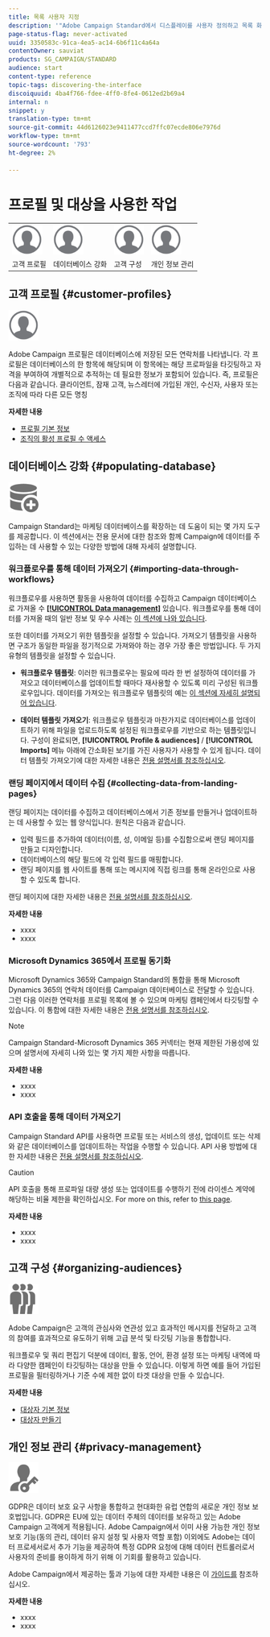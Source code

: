 ```yaml
---
title: 목록 사용자 지정
description: '"Adobe Campaign Standard에서 디스플레이를 사용자 정의하고 목록 화면에서 작업하는 방법(요소 정렬, 필터링, 삭제 또는 복제)을 살펴봅니다. 화면에 하나 이상의 지정된 리소스의 요소가 표시됩니다."'
page-status-flag: never-activated
uuid: 3350583c-91ca-4ea5-ac14-6b6f11c4a64a
contentOwner: sauviat
products: SG_CAMPAIGN/STANDARD
audience: start
content-type: reference
topic-tags: discovering-the-interface
discoiquuid: 4ba4f766-fdee-4ff0-8fe4-0612ed2b69a4
internal: n
snippet: y
translation-type: tm+mt
source-git-commit: 44d6126023e9411477ccd7ffc07ecde806e7976d
workflow-type: tm+mt
source-wordcount: '793'
ht-degree: 2%

---
```



# 프로필 및 대상을 사용한 작업

<table>
<tr>
    <td valign="top">
        <a href="../../start/using/work-with-audiences.md"><img width="60px" alt="조건" src="assets/icon_profile.svg"/></a>
    </td>
    <td valign="top">
        <a href="../../api/using/creating-a-service.md"><img width="60px" alt="조건" src="assets/icon_profile.svg"/></a>
    </td>
    <td valign="top">
        <a href="../../api/using/interacting-with-custom-resources.md"><img width="60px" alt="조건" src="assets/icon_profile.svg"/></a>
    </td>
    <td valign="top">
        <a href="../../api/using/interacting-with-marketing-history.md"><img width="60px" alt="조건" src="assets/icon_profile.svg"/></a>
    </td>
</tr>
<tr>
<td>고객 프로필</td>
<td>데이터베이스 강화</td>
<td>고객 구성</td>
<td>개인 정보 관리</td>
</tr>
</table>

## 고객 프로필 {#customer-profiles}

<img width="60px" alt="조건" src="assets/icon_profile.svg"/>

Adobe Campaign 프로필은 데이터베이스에 저장된 모든 연락처를 나타냅니다. 각 프로필은 데이터베이스의 한 항목에 해당되며 이 항목에는 해당 프로파일을 타깃팅하고 자격을 부여하여 개별적으로 추적하는 데 필요한 정보가 포함되어 있습니다. 즉, 프로필은 다음과 같습니다. 클라이언트, 잠재 고객, 뉴스레터에 가입된 개인, 수신자, 사용자 또는 조직에 따라 다른 모든 명칭

**자세한 내용**

* [프로필 기본 정보](../../audiences/using/about-profiles.md)
* [조직의 활성 프로필 수 액세스](../../audiences/using/active-profiles.md)

## 데이터베이스 강화 {#populating-database}

<img width="60px" alt="조건" src="assets/icon_populate.svg"/>

Campaign Standard는 마케팅 데이터베이스를 확장하는 데 도움이 되는 몇 가지 도구를 제공합니다. 이 섹션에서는 전용 문서에 대한 참조와 함께 Campaign에 데이터를 주입하는 데 사용할 수 있는 다양한 방법에 대해 자세히 설명합니다.

### 워크플로우를 통해 데이터 가져오기 {#importing-data-through-workflows}

워크플로우를 사용하면 활동을 사용하여 데이터를 수집하고 Campaign 데이터베이스로 가져올 수 [**[!UICONTROL Data management]**](../../automating/using/about-data-management-activities.md) 있습니다. 워크플로우를 통해 데이터를 가져올 때의 일반 정보 및 우수 사례는 [이 섹션에 나와 있습니다](../../automating/using/about-data-import-and-export.md).

또한 데이터를 가져오기 위한 템플릿을 설정할 수 있습니다. 가져오기 템플릿을 사용하면 구조가 동일한 파일을 정기적으로 가져와야 하는 경우 가장 좋은 방법입니다. 두 가지 유형의 템플릿을 설정할 수 있습니다.

* **워크플로우 템플릿**: 이러한 워크플로우는 필요에 따라 한 번 설정하여 데이터를 가져오고 데이터베이스를 업데이트할 때마다 재사용할 수 있도록 미리 구성된 워크플로우입니다. 데이터를 가져오는 워크플로우 템플릿의 예는 [이 섹션에 자세히 설명되어 있습니다](../../automating/using/creating-import-workflow-templates.md).

* **데이터 템플릿 가져오기**: 워크플로우 템플릿과 마찬가지로 데이터베이스를 업데이트하기 위해 파일을 업로드하도록 설정된 워크플로우를 기반으로 하는 템플릿입니다. 구성이 완료되면, **[!UICONTROL Profile & audiences]** / **[!UICONTROL Imports]** 메뉴 아래에 간소화된 보기를 가진 사용자가 사용할 수 있게 됩니다. 데이터 템플릿 가져오기에 대한 자세한 내용은 [전용 설명서를 참조하십시오](../../automating/using/importing-data-with-import-templates.md).

### 랜딩 페이지에서 데이터 수집 {#collecting-data-from-landing-pages}

랜딩 페이지는 데이터를 수집하고 데이터베이스에서 기존 정보를 만들거나 업데이트하는 데 사용할 수 있는 웹 양식입니다. 원칙은 다음과 같습니다.

* 입력 필드를 추가하여 데이터(이름, 성, 이메일 등)를 수집함으로써 랜딩 페이지를 만들고 디자인합니다.
* 데이터베이스의 해당 필드에 각 입력 필드를 매핑합니다.
* 랜딩 페이지를 웹 사이트를 통해 또는 메시지에 직접 링크를 통해 온라인으로 사용할 수 있도록 합니다.

랜딩 페이지에 대한 자세한 내용은 [전용 설명서를 참조하십시오](../../channels/using/getting-started-with-landing-pages.md).

**자세한 내용**

* xxxx
* xxxx

### Microsoft Dynamics 365에서 프로필 동기화

Microsoft Dynamics 365와 Campaign Standard의 통합을 통해 Microsoft Dynamics 365의 연락처 데이터를 Campaign 데이터베이스로 전달할 수 있습니다.
그런 다음 이러한 연락처를 프로필 목록에 볼 수 있으며 마케팅 캠페인에서 타깃팅할 수 있습니다. 이 통합에 대한 자세한 내용은 [전용 설명서를 참조하십시오](https://helpx.adobe.com/campaign/kb/acs-ms-dynamics.html).

>[!NOTE]
>
>Campaign Standard-Microsoft Dynamics 365 커넥터는 현재 제한된 가용성에 있으며 설명서에 자세히 나와 있는 몇 가지 제한 사항을 따릅니다.

**자세한 내용**

* xxxx
* xxxx

### API 호출을 통해 데이터 가져오기

Campaign Standard API를 사용하면 프로필 또는 서비스의 생성, 업데이트 또는 삭제와 같은 데이터베이스를 업데이트하는 작업을 수행할 수 있습니다. API 사용 방법에 대한 자세한 내용은 [전용 설명서를 참조하십시오](../../api/using/get-started-apis.md).

>[!CAUTION]
>
>API 호출을 통해 프로파일 대량 생성 또는 업데이트를 수행하기 전에 라이센스 계약에 해당하는 비율 제한을 확인하십시오. For more on this, refer to
[this page](https://helpx.adobe.com/legal/product-descriptions/campaign-standard.html#ITInfrastructureResourcesbyActiveProfilesTiers).

**자세한 내용**

* xxxx
* xxxx

## 고객 구성 {#organizing-audiences}

<img width="60px" alt="조건" src="assets/icon_audience.svg"/>

Adobe Campaign은 고객의 관심사와 연관성 있고 효과적인 메시지를 전달하고 고객의 참여를 효과적으로 유도하기 위해 고급 분석 및 타깃팅 기능을 통합합니다.

워크플로우 및 쿼리 편집기 덕분에 데이터, 활동, 언어, 환경 설정 또는 마케팅 내역에 따라 다양한 캠페인이 타깃팅하는 대상을 만들 수 있습니다. 이렇게 하면 예를 들어 가입된 프로필을 필터링하거나 기준 수에 제한 없이 타겟 대상을 만들 수 있습니다.

**자세한 내용**

* [대상자 기본 정보](../../audiences/using/about-audiences.md)
* [대상자 만들기](../../audiences/using/creating-audiences.md)

## 개인 정보 관리 {#privacy-management}

<img width="60px" alt="조건" src="assets/icon_privacy.svg"/>

GDPR은 데이터 보호 요구 사항을 통합하고 현대화한 유럽 연합의 새로운 개인 정보 보호법입니다. GDPR은 EU에 있는 데이터 주체의 데이터를 보유하고 있는 Adobe Campaign 고객에게 적용됩니다. Adobe Campaign에서 이미 사용 가능한 개인 정보 보호 기능(동의 관리, 데이터 유지 설정 및 사용자 역할 포함) 이외에도 Adobe는 데이터 프로세서로서 추가 기능을 제공하여 특정 GDPR 요청에 대해 데이터 컨트롤러로서 사용자의 준비를 용이하게 하기 위해 이 기회를 활용하고 있습니다.

Adobe Campaign에서 제공하는 툴과 기능에 대한 자세한 내용은 이 [가이드를](https://docs.campaign.adobe.com/doc/standard/getting_started/en/ACS_GDPR.html) 참조하십시오.

**자세한 내용**

* xxxx
* xxxx